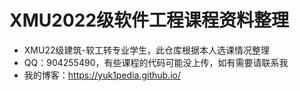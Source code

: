 # XMU2022级软件工程课程资料整理

- XMU22级建筑-软工转专业学生，此仓库根据本人选课情况整理
- QQ：904255490，有些课程的代码可能没上传，如有需要请联系我
- 我的博客：https://yuk1pedia.github.io/
